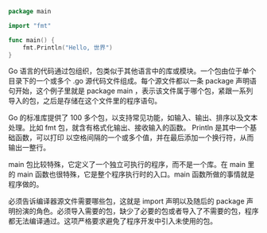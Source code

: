 ```go
package main 

import "fmt"

func main() {
    fmt.Println("Hello, 世界")
}
```

Go 语言的代码通过包组织，包类似于其他语言中的库或模块。一个包由位于单个目录下的一个或多个 .go 源代码文件组成。每个源文件都以一条 package 声明语句开始，这个例子里就是 package main ，表示该文件属于哪个包，紧跟一系列导入的包，之后是存储在这个文件里的程序语句。

Go 的标准库提供了 100 多个包，以支持常见功能，如输入、输出、排序以及文本处理。比如 fmt 包，就含有格式化输出、接收输入的函数。 Println 是其中一个基础函数，可以打印 以空格间隔的一个或多个值，并在最后添加一个换行符，从而输出一整行。

main 包比较特殊，它定义了一个独立可执行的程序，而不是一个库。在 main 里的 main 函数也很特殊，它是整个程序执行时的入口。main 函数所做的事情就是程序做的。

必须告诉编译器源文件需要哪些包，这就是 import 声明以及随后的 package 声明扮演的角色。必须导入需要的包，缺少了必要的包或者导入了不需要的包，程序都无法编译通过。这项严格要求避免了程序开发中引入未使用的包。

